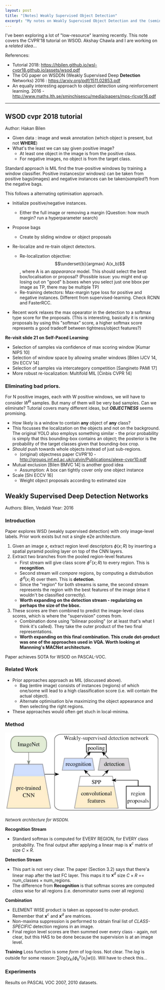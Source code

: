```yaml
---
layout: post
title: "[Notes] Weakly Supervised Object Detection"
excerpt: "My notes on Weakly Supervised Object Detection and the (seminal?)Deep Detection Network paper from 2016."
---
```


I've been exploring a lot of "low-resource" learning recently. This note covers the CVPR'18 tutorial on WSOD. Akshay Chawla and I are working on a *related idea*... 

References:
- Tutorial 2018: https://hbilen.github.io/wsl-cvpr18.github.io/assets/wsod.pdf
- The OG paper on WSDDN (Weakly Supervised Deep **Detection** Networks) 2016 : https://arxiv.org/pdf/1511.02853.pdf
- An equally interesting approach to object detection using reinforcement learning. 2016 - http://www.maths.lth.se/sminchisescu/media/papers/mps-rlcvpr16.pdf

---

## WSOD cvpr 2018 tutorial
Author: Hakan Bilen

- Given data : image and weak annotation (which object is present, but not **WHERE**)
- What's the least we can say given positive image?
    - At least one object in the image is from the positive class.
    - For negative images, no object is from the target class.

Standard approach is MIL find the true-positive windows by training a window classifier. Positive instances(or windows) can be taken from positive bags(images) and negative instances can be taken(*sampled?*) from the negative bags.

This follows a alternating optimisation approach.
- Initialize positive/negative instances.
    - Either the full image or removing a margin (Question: how much margin? run a hyperparameter search)
- Propose bags
    - Create by sliding window or object proposals
- Re-localize and re-train object detectors.
    - Re-localization objective: $$\underset{b}{argmax} A(x_b)$$, where A is an *appearance* model. This should select the best box/localisation or proposal? (Possible issue: you might end up losing out on "good" b.boxes when you select just one bbox per image as TP, there may be multiple TP)
    - Re-training detectors: Max-margin type loss for positive and negative instances. Different from supervised-learning. Check RCNN and FasterRCC.

- Recent work relaxes the max opearator in the detection to a softmax type score for the proposals. (This is interesting, basically it is ranking proposals by using this "softmax" score, a higher softmax score represents a good tradeoff between tightness/object features?)

**Re-visit **slide 21** on Self-Paced Learning**:
- Selection of samples via confidence of max scoring window [Kumar NIPS 10]
- Selection of window space by allowing smaller windows [Bilen IJCV 14, Shi ECCV 14]
- Selection of samples via intercategory competition [Sangineto PAMI 17]
- More robust re-localization: Multifold MIL [Cinbis CVPR 14]

### Eliminating bad priors.
For N positive images, each with W positive windows, we will have to consider $W^N$ samples. But many of them will be very bad samples. Can we eliminate? Tutorial covers many different ideas, but ***OBJECTNESS*** seems promising.
- How likely is a window to contain **any** object of **any** class?
- This focusses the localization on the objects and not on the background. The original YOLO also employs something similar - the prior probability is simply that this bounding-box contains an object; the posterior is the probability of the target classes given that bounding-box crop.
- *Should* push towards whole objects instead of just sub-regions.
    - (original) objectness paper CVPR'10 - http://groups.inf.ed.ac.uk/calvin/Publications/alexe-cvpr10.pdf
- Mutual exclusion [Bilen BMVC 14] is another good idea
    - Assumption: A box can tightly cover only one object instance
-  Scale [Shi ECCV 16]
    -  Weight object proposals according to estimated size

## Weakly Supervised Deep Detection Networks
Authors: Bilen, Vedaldi
Year: 2016

### Introduction

Paper explores WSD (weakly supervised detection) with only image-level labels. Prior work exists but not a single e2e architecture.

1. Given an image $x$, extract region level descriptors $\phi(x; R)$ by inserting a spatial pyramid pooling layer on top of the CNN layers.
2. Extract two branches from the pooled region-level features
    - First stream will give class score $\phi^c(x; R)$ to every region. This is **recognition**.
    - Second stream will *compare* regions, by computing a distrubution $\phi^d(x; R)$ over them. This is **detection**.
    - Since the "region" for both streams is same, the second stream represents the region with the best features of the image (else it wouldn't be classified correctly).
    - **Worth expanding on the detection stream - regularizing on perhaps the size of the bbox.**
3. These scores are then combined to predict the image-level class scores, which is where the "supervision" comes from.
    - Combination done using "bilinear pooling" (or at least that's what I think it's called). They take the outer product of the two final representations.
    - **Worth expanding on this final combination. This crude dot-product was one of the approaches used in VQA. Worth looking at Mannning's MACNet architecture.**

Paper achieves SOTA for WSOD on PASCAL-VOC.

### Related Work

- Prior approaches approach as MIL (discussed above).
    - Bag (entire image) consists of instances (regions) of which one/some will lead to a high classification score (i.e. will contain the actual object).
    - Alternate optimisation b/w maximizing the object appearance and then selecting the right regions.
- These approaches would often get stuch in local-minima.

### Method

<div class="post-image">
<img src="/assets/images/wsod-ddn.png">
<p><em><font size="-1">Network architecture for WSDDN.</font></em></p>
</div>

**Recognition Stream**
- Standard softmax is computed for EVERY REGION, for EVERY class probability. The final output after applying a linear map is $\textbf{x}^c$ matrix of size $C \times R$.

**Detection Stream**
- This part is not very clear. The paper (Section 3.2) says that there'a linear map after the last FC layer. This maps it to $\textbf{x}^d$ size $C \times R$ == num_classes $\times$ num_regions.
- The difference from **Recognition** is that softmax scores are computed *class* wise for all regions (i.e. denominator sums over all regions)

**Combination**
- ELEMENT WISE product is taken as opposed to outer-product. Remember that $\textbf{x}^c$ and $\textbf{x}^d$ are matrices.
- Non-maxima suppression is performed to obtain final list of *CLASS-SPECIFIC* detection regions in an image.
- Final region level scores are then summed over every class - again, not clear, but this HAS to be done because the supervision is at an image level.

**Training**
Loss function is some *form* of log-loss. Not clear. The $log$ is outside for some reason: $\sum log(y_{ki}(\phi^y_k(x_i | w)))$. Will have to check this...

### Experiments
Results on PASCAL VOC 2007, 2010 datasets.